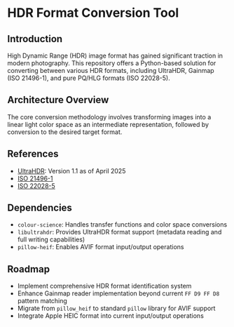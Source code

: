 # HDR Format Conversion Tool

## Introduction

High Dynamic Range (HDR) image format has gained significant traction in modern photography. This repository offers a Python-based solution for converting between various HDR formats, including UltraHDR, Gainmap (ISO 21496-1), and pure PQ/HLG formats (ISO 22028-5).

## Architecture Overview

The core conversion methodology involves transforming images into a linear light color space as an intermediate representation, followed by conversion to the desired target format.

## References

- [UltraHDR](https://developer.android.com/media/platform/hdr-image-format): Version 1.1 as of April 2025
- [ISO 21496-1](https://www.iso.org/standard/86775.html)
- [ISO 22028-5](https://www.iso.org/standard/81863.html)

## Dependencies

- `colour-science`: Handles transfer functions and color space conversions
- `libultrahdr`: Provides UltraHDR format support (metadata reading and full writing capabilities)
- `pillow-heif`: Enables AVIF format input/output operations

## Roadmap

- Implement comprehensive HDR format identification system
- Enhance Gainmap reader implementation beyond current `FF D9 FF D8` pattern matching
- Migrate from `pillow_heif` to standard `pillow` library for AVIF support
- Integrate Apple HEIC format into current input/output operations

